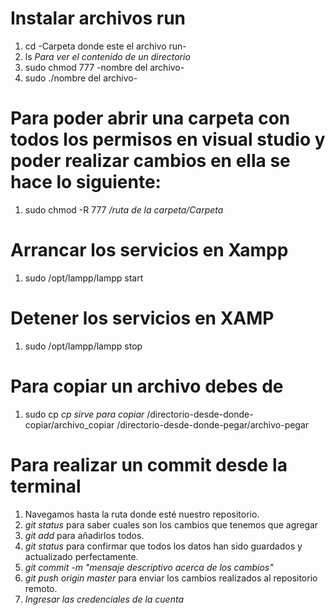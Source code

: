 # Instalar archivos run
1. cd -Carpeta donde este el archivo run-
2. ls *Para ver el contenido de un directorio*
3. sudo chmod 777 -nombre del archivo-
4. sudo ./nombre del archivo-

# Para poder abrir una carpeta con todos los permisos en visual studio y poder realizar cambios en ella se hace lo siguiente:
1. sudo chmod -R 777 */ruta de la carpeta/Carpeta*

# Arrancar los servicios en Xampp
1. sudo /opt/lampp/lampp start

# Detener los servicios en XAMP
1. sudo /opt/lampp/lampp stop

# Para copiar un archivo debes de
1. sudo cp *cp sirve para copiar* /directorio-desde-donde-copiar/archivo_copiar /directorio-desde-donde-pegar/archivo-pegar

# Para realizar un commit desde la terminal
1. Navegamos hasta la ruta donde esté nuestro repositorio.
2. *git status* para saber cuales son los cambios que tenemos que agregar
3. *git add* para añadirlos todos.
4. *git status* para confirmar que todos los datos han sido guardados y actualizado perfectamente.
4. *git commit -m "mensaje descriptivo acerca de los cambios"*
5. *git push origin master* para enviar los cambios realizados al repositorio remoto.
6. *Ingresar las credenciales de la cuenta*
